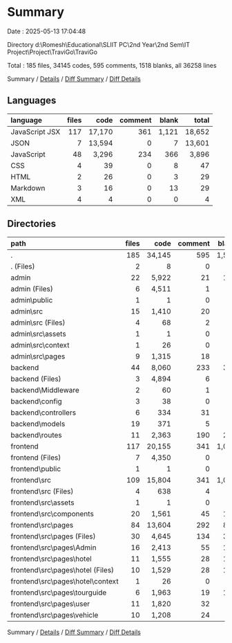 # Summary

Date : 2025-05-13 17:04:48

Directory d:\\Romesh\\Educational\\SLIIT PC\\2nd Year\\2nd Sem\\IT Project\\Project\\TraviGo\\TraviGo

Total : 185 files,  34145 codes, 595 comments, 1518 blanks, all 36258 lines

Summary / [Details](details.md) / [Diff Summary](diff.md) / [Diff Details](diff-details.md)

## Languages
| language | files | code | comment | blank | total |
| :--- | ---: | ---: | ---: | ---: | ---: |
| JavaScript JSX | 117 | 17,170 | 361 | 1,121 | 18,652 |
| JSON | 7 | 13,594 | 0 | 7 | 13,601 |
| JavaScript | 48 | 3,296 | 234 | 366 | 3,896 |
| CSS | 4 | 39 | 0 | 8 | 47 |
| HTML | 2 | 26 | 0 | 3 | 29 |
| Markdown | 3 | 16 | 0 | 13 | 29 |
| XML | 4 | 4 | 0 | 0 | 4 |

## Directories
| path | files | code | comment | blank | total |
| :--- | ---: | ---: | ---: | ---: | ---: |
| . | 185 | 34,145 | 595 | 1,518 | 36,258 |
| . (Files) | 2 | 8 | 0 | 2 | 10 |
| admin | 22 | 5,922 | 21 | 111 | 6,054 |
| admin (Files) | 6 | 4,511 | 1 | 13 | 4,525 |
| admin\\public | 1 | 1 | 0 | 0 | 1 |
| admin\\src | 15 | 1,410 | 20 | 98 | 1,528 |
| admin\\src (Files) | 4 | 68 | 2 | 8 | 78 |
| admin\\src\\assets | 1 | 1 | 0 | 0 | 1 |
| admin\\src\\context | 1 | 26 | 0 | 6 | 32 |
| admin\\src\\pages | 9 | 1,315 | 18 | 84 | 1,417 |
| backend | 44 | 8,060 | 233 | 357 | 8,650 |
| backend (Files) | 3 | 4,894 | 6 | 9 | 4,909 |
| backend\\Middleware | 2 | 60 | 1 | 9 | 70 |
| backend\\config | 3 | 38 | 0 | 6 | 44 |
| backend\\controllers | 6 | 334 | 31 | 46 | 411 |
| backend\\models | 19 | 371 | 5 | 40 | 416 |
| backend\\routes | 11 | 2,363 | 190 | 247 | 2,800 |
| frontend | 117 | 20,155 | 341 | 1,048 | 21,544 |
| frontend (Files) | 7 | 4,350 | 0 | 15 | 4,365 |
| frontend\\public | 1 | 1 | 0 | 0 | 1 |
| frontend\\src | 109 | 15,804 | 341 | 1,033 | 17,178 |
| frontend\\src (Files) | 4 | 638 | 4 | 27 | 669 |
| frontend\\src\\assets | 1 | 1 | 0 | 0 | 1 |
| frontend\\src\\components | 20 | 1,561 | 45 | 114 | 1,720 |
| frontend\\src\\pages | 84 | 13,604 | 292 | 892 | 14,788 |
| frontend\\src\\pages (Files) | 30 | 4,645 | 134 | 328 | 5,107 |
| frontend\\src\\pages\\Admin | 16 | 2,413 | 55 | 152 | 2,620 |
| frontend\\src\\pages\\hotel | 11 | 1,555 | 28 | 127 | 1,710 |
| frontend\\src\\pages\\hotel (Files) | 10 | 1,529 | 28 | 121 | 1,678 |
| frontend\\src\\pages\\hotel\\context | 1 | 26 | 0 | 6 | 32 |
| frontend\\src\\pages\\tourguide | 6 | 1,963 | 19 | 112 | 2,094 |
| frontend\\src\\pages\\user | 11 | 1,820 | 32 | 94 | 1,946 |
| frontend\\src\\pages\\vehicle | 10 | 1,208 | 24 | 79 | 1,311 |

Summary / [Details](details.md) / [Diff Summary](diff.md) / [Diff Details](diff-details.md)